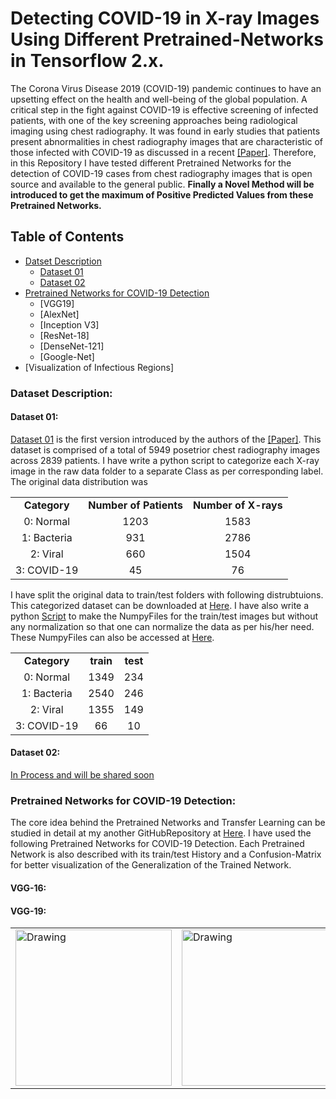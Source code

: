 # Detecting COVID-19 in X-ray Images Using Different Pretrained-Networks in Tensorflow 2.x.
The Corona Virus Disease 2019 (COVID-19) pandemic continues to have an upsetting effect on the health and well-being of the global population. A critical step in the fight against COVID-19 is effective screening of infected patients, with one of the key screening approaches being radiological imaging using chest radiography. It was found in early studies that patients present abnormalities in chest radiography images that are characteristic of those infected with COVID-19 as discussed in a recent [[Paper]](https://arxiv.org/abs/2003.09871). Therefore, in this Repository I have tested different Pretrained Networks for the detection of COVID-19 cases from chest radiography images that is open source and available to the general public. **Finally a Novel Method will be introduced to get the maximum of Positive Predicted Values from these Pretrained Networks.**

## Table of Contents
  + [Datset Description](#dataset-description)
    + [Dataset 01](#dataset-01)
    + [Dataset 02](#dataset-02)
  + [Pretrained Networks for COVID-19 Detection](#pretrained-networks-for-covid-19-detection)
    + [VGG19]
    + [AlexNet]
    + [Inception V3]
    + [ResNet-18]
    + [DenseNet-121]
    + [Google-Net]
  + [Visualization of Infectious Regions]
  
### Dataset Description:
#### Dataset 01:
[Dataset 01](https://drive.google.com/drive/folders/1wHtxo0O0uZMZ-A71pK1PVRnC3hOvIF14?usp=sharing) is the first version introduced by the authors of the [[Paper]](https://arxiv.org/abs/2003.09871). This dataset is comprised of a total of 5949 posetrior chest radiography images across 2839 patients. I have write a python script to categorize each X-ray image in the raw data folder to a separate Class as per corresponding label. The original data distribution was

<div style="text-align:center;">
  <table>
    <tr>
      <td style="text-align:center"> <b>Category</b> </td>
      <td style="text-align:center"> <b>Number of Patients</b> </td>
      <td style="text-align:center"> <b>Number of X-rays</b> </td>
    </tr>
    <tr>
      <td style="text-align:center"> 0: Normal </td>
      <td style="text-align:center"> 1203 </td>
      <td style="text-align:center"> 1583  </td>
    </tr>
    <tr>
      <td style="text-align:center"> 1: Bacteria </td>
      <td style="text-align:center"> 931 </td>
      <td style="text-align:center"> 2786 </td>
    </tr>
    <tr>
      <td style="text-align:center"> 2: Viral </td>
      <td style="text-align:center"> 660 </td>
      <td style="text-align:center"> 1504 </td>
    </tr>
    <tr>
      <td style="text-align:center"> 3: COVID-19 </td>
      <td style="text-align:center"> 45 </td>
      <td style="text-align:center"> 76 </td>
    </tr>
  </table>
</div>
  

I have split the original data to train/test folders with following distrubtuions. This categorized dataset can be downloaded at [Here](https://drive.google.com/drive/folders/1wHtxo0O0uZMZ-A71pK1PVRnC3hOvIF14?usp=sharing). I have also write a python [Script](https://github.com/zeeshannisar/COVID-19/blob/master/datasets/Read%20Dataset%20and%20Make%20Numpy%20Files.ipynb) to make the NumpyFiles for the train/test images but without any normalization so that one can normalize the data as per his/her need. These NumpyFiles can also be accessed at [Here](https://drive.google.com/drive/folders/1zpwOSHDtdSuGFHB9MosBK6EdyPfQp2Hv?usp=sharing).

<table align="center">
  
  <tr>
    <td style="text-align:center"> <b>Category</b> </td>
    <td style="text-align:center"> <b>train</b> </td>
    <td style="text-align:center"> <b>test</b> </td>
  </tr>
  
  <tr>
    <td style="text-align:center"> 0: Normal </td>
    <td style="text-align:center"> 1349 </td>
    <td style="text-align:center"> 234 </td>
  </tr>
  
  <tr>
    <td style="text-align:center"> 1: Bacteria </td>
    <td style="text-align:center"> 2540 </td>
    <td style="text-align:center"> 246 </td>
  </tr>
  
  <tr>
    <td style="text-align:center"> 2: Viral </td>
    <td style="text-align:center"> 1355 </td>
    <td style="text-align:center"> 149 </td>
  </tr>
  
  
  <tr>
    <td style="text-align:center"> 3: COVID-19 </td>
    <td style="text-align:center"> 66 </td>
    <td style="text-align:center"> 10 </td>
  </tr>

</table>



#### Dataset 02: 
[In Process and will be shared soon]()


### Pretrained Networks for COVID-19 Detection:
The core idea behind the Pretrained Networks and Transfer Learning can be studied in detail at my another GitHubRepository at [Here](https://github.com/zeeshannisar/Transfer-Learning-and-Fine-Tuning-with-Pre-Trained-Networks). I have used the following Pretrained Networks for COVID-19 Detection. Each Pretrained Network is also described with its train/test History and a Confusion-Matrix for better visualization of the Generalization of the Trained Network.

#### VGG-16:

#### VGG-19:
<table align="center">
  <tr>
    <td> 
      <img src="https://github.com/zeeshannisar/COVID-19/blob/master/Train-Test%20History/Accuracy/VGG19-Accuracy-Graph.png"
           alt="Drawing" style="width: 250px;"/>
    </td>
    <td> 
      <img src="https://github.com/zeeshannisar/COVID-19/blob/master/Train-Test%20History/Loss/VGG19-loss-Graph.png" alt="Drawing"
           style="width: 250px;"/>
    </td>
  </tr>
</table>



